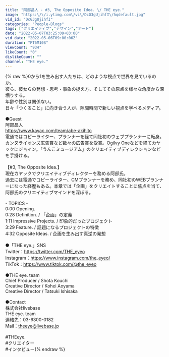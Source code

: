 ```yaml
---
title: "阿部晶人 - #3, The Opposite Idea. \/ THE eye."
image: "https:\/\/i.ytimg.com\/vi\/DcG3gUjihfI\/hqdefault.jpg"
vid_id: "DcG3gUjihfI"
categories: "People-Blogs"
tags: ["クリエイティブ","デザイン","アート"]
date: "2022-05-07T03:25:09+03:00"
vid_date: "2022-05-06T09:00:06Z"
duration: "PT6M10S"
viewcount: "934"
likeCount: "0"
dislikeCount: ""
channel: "THE eye."
---
```

{% raw %}0から1を生み出す人たちは、どのような視点で世界を見ているのか。<br />彼ら、彼女らの発想・思考・事象の捉え方、そしてその原点を様々な角度から深堀りする。<br />年齢や性別は関係ない。<br />日々「つくること」に向き合う人が、隙間時間で新しい視点を学べるメディア。<br /><br />●Guest<br />阿部晶人<br /><a rel="nofollow" target="blank" href="https://www.kayac.com/team/abe-akihito">https://www.kayac.com/team/abe-akihito</a><br />電通ではコピーライター、プランナーを経て同社初のウェブプランナーに転身。<br />カンヌライオンズ広告賞など数々の広告賞を受賞。Ogilvy Oneなどを経てカヤックにジョイン。「うんこミュージアム」のクリエイティブディレクションなどを手掛ける。<br /><br />【#3, The Opposite Idea.】<br />現在カヤックでクリエイティブディレクターを務める阿部氏。<br />過去には電通でコピーライター、CMプランナーを務め、同社初のWEBプランナーになった経歴もある。本章では「企画」をクリエイトすることに焦点を当て、阿部氏のクリエイティブマインドを深ぼる。<br /><br />- TOPICS -<br />0:00 Opening.<br />0:28 Definition. / 「企画」の定義<br />1:11 Impressive Projects. / 印象的だったプロジェクト<br />3:29 Feature. / 話題になるプロジェクトの特徴<br />4:32 Opposite Ideas. / 企画を生み出す真逆の発想<br /><br />●「THE eye.」SNS<br />Twitter：<a rel="nofollow" target="blank" href="https://twitter.com/THE_eyeo">https://twitter.com/THE_eyeo</a><br />Instagram：<a rel="nofollow" target="blank" href="https://www.instagram.com/the_eyeo/">https://www.instagram.com/the_eyeo/</a><br />TikTok：<a rel="nofollow" target="blank" href="https://www.tiktok.com/@the_eyeo">https://www.tiktok.com/@the_eyeo</a><br /><br />●THE eye. team<br />Chief Producer / Shota Kouchi<br />Creative Director / Kohei Aoyama<br />Creative Director / Tatsuki Ishisaka<br /><br />●Contact<br />株式会社livebase<br />THE eye. team<br />連絡先：03-6300-0182<br />Mail：theeye@livebase.jp<br /><br />#THEeye.<br />#クリエイター<br />#インタビュー{% endraw %}
